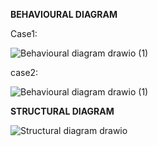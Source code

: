 
**BEHAVIOURAL DIAGRAM**

Case1:

![Behavioural diagram drawio (1)](https://user-images.githubusercontent.com/89644963/132372765-ef0bbbf2-f9bf-43cc-8892-6b484777be7c.png)



case2:



![Behavioural diagram drawio (1)](https://user-images.githubusercontent.com/89644963/132364654-a4b4f186-578e-4e96-ad6a-332f94a47e46.png)



**STRUCTURAL DIAGRAM**



![Structural diagram drawio](https://user-images.githubusercontent.com/89644963/132370354-baded320-7145-47b6-b7bf-92dfa1d6b4ff.png)


